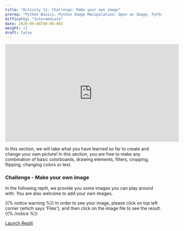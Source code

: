 ```yaml
---
title: "Activity 11: Challenge: Make your own image"
prereq: "Python Basics, Python Image Manipulation: Open an Image, Python Pixel: Colors and Pixels"
difficulty: "Intermediate"
date: 2020-09-08T00:00:00Z
weight: 11
draft: false
---
```


<iframe width="560" height="315" src="https://www.youtube.com/embed/KWL3b4xY8dA" frameborder="0" allow="accelerometer; autoplay; encrypted-media; gyroscope; picture-in-picture" allowfullscreen></iframe>

In this section, we will take what you have learned so far to create and change your own picture! In this section, you are free to make any combination of basic colorboards, drawing elements, filters, cropping, flipping, changing colors or text. 

### Challenge - Make your own image

In the following replit, we provide you some images you can play around with. You are also welcome to add your own images.

{{% notice warning %}}
 In order to see your image, please click on top left corner (which says 'Files'), and then click on the image file to see the result.
{{% /notice %}}

<a class="my-2 mx-4 btn btn-info" href="https://replit.com/@nuevofoundation/Python-Pixel-Activity10" target="_blank">Launch Replit</a>
